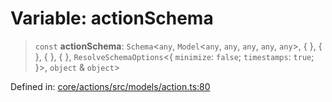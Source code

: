 # Variable: actionSchema

> `const` **actionSchema**: `Schema`\<`any`, `Model`\<`any`, `any`, `any`, `any`, `any`\>, \{ \}, \{ \}, \{ \}, \{ \}, `ResolveSchemaOptions`\<\{ `minimize`: `false`; `timestamps`: `true`; \}\>, `object` & `object`\>

Defined in: [core/actions/src/models/action.ts:80](https://github.com/LaWebcapsule/orbits/blob/504560817f25458d3fb6654ab2ed313dea8d3ae0/core/actions/src/models/action.ts#L80)
